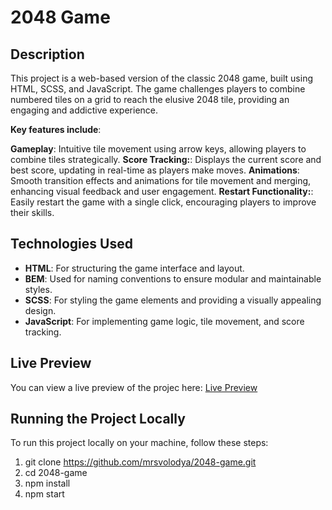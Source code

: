 # 2048 Game

## Description

This project is a web-based version of the classic 2048 game, built using HTML, SCSS, and JavaScript. The game challenges players to combine numbered tiles on a grid to reach the elusive 2048 tile, providing an engaging and addictive experience.

**Key features include**:

**Gameplay**: Intuitive tile movement using arrow keys, allowing players to combine tiles strategically.
**Score Tracking:**: Displays the current score and best score, updating in real-time as players make moves.
**Animations**: Smooth transition effects and animations for tile movement and merging, enhancing visual feedback and user engagement.
**Restart Functionality:**: Easily restart the game with a single click, encouraging players to improve their skills.

## Technologies Used

- **HTML**: For structuring the game interface and layout.
- **BEM**: Used for naming conventions to ensure modular and maintainable styles.
- **SCSS**: For styling the game elements and providing a visually appealing design.
- **JavaScript**: For implementing game logic, tile movement, and score tracking.

## Live Preview

You can view a live preview of the projec here: [Live Preview](https://mrsvolodya.github.io/2048-game)

## Running the Project Locally

To run this project locally on your machine, follow these steps:

1. git clone https://github.com/mrsvolodya/2048-game.git
2. cd 2048-game
3. npm install
4. npm start
